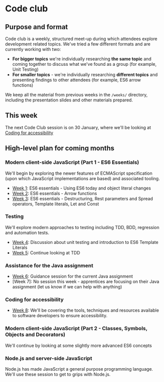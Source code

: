 # Code club

## Purpose and format

Code club is a weekly, structured meet-up during which attendees explore development related topics. We've tried a few different formats and are currently working with two: 

* **For bigger topics** we're individually researching **the same topic** and coming together to discuss what we've found as a group (for example, Unit Testing)
* **For smaller topics** - we're individually researching **different topics** and presenting findings to other attendees (for example, ES6 arrow functions)

We keep all the material from previous weeks in the `/weeks/` directory, including the presentation slides and other materials prepared. 

## This week

The next Code Club session is on 30 January, where we'll be looking at [Coding for accessibility](weeks/week_eight/plan.md)

## High-level plan for coming months

### Modern client-side JavaScript (Part 1 - ES6 Essentials)

We'll begin by exploring the newer features of ECMAScript specification (upon which JavaScript implementations are based) and associated tooling.

* [Week 1](weeks/week_one/plan.md): ES6 essentials - Using ES6 today and object literal changes
* [Week 2](weeks/week_two/plan.md): ES6 essentials - Arrow functions
* [Week 3](weeks/week_three/plan.md): ES6 essentials - Destructuring, Rest parameters and Spread operators, Template literals, Let and Const

### Testing 

We'll explore modern approaches to testing including TDD, BDD, regression and automation tests.

* [Week 4](weeks/week_four/plan.md): Discussion about unit testing and introduction to ES6 Template Literals
* [Week 5](weeks/week_five/plan.md): Continue looking at TDD

### Assistance for the Java assignment

* [Week 6](weeks/week_six/plan.md): Guidance session for the current Java assignment
* [Week 7]: No session this week - apprentices are focusing on their Java assignment (let us know if we can help with anything)

### Coding for accessibility

* [Week 8](weeks/week_eight/plan.md): We'll be covering the tools, techniques and resources available to software developers to ensure accessibility. 

### Modern client-side JavaScript (Part 2 - Classes, Symbols, Objects and Decorators)

We'll continue by looking at some slightly more advanced ES6 concepts

### Node.js and server-side JavaScript

Node.js has made JavaScript a general purpose programming language. We'll use these session to get to grips with Node.js.